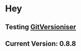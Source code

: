 # Hey

## Testing [GitVersioniser](https://github.com/Luzkan/GHActionsRepo)

## Current Version: **0.8.8**
